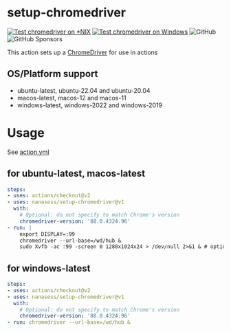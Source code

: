 # setup-chromedriver

[![Test chromedriver on *NIX](https://github.com/nanasess/setup-chromedriver/actions/workflows/test.yml/badge.svg)](https://github.com/nanasess/setup-chromedriver/actions/workflows/test.yml)
[![Test chromedriver on Windows](https://github.com/nanasess/setup-chromedriver/actions/workflows/windows.yml/badge.svg)](https://github.com/nanasess/setup-chromedriver/actions/workflows/windows.yml)
![GitHub](https://img.shields.io/github/license/nanasess/setup-chromedriver)
![GitHub Sponsors](https://img.shields.io/github/sponsors/nanasess)

This action sets up a [ChromeDriver](https://chromedriver.chromium.org/) for use in actions

## OS/Platform support

- ubuntu-latest, ubuntu-22.04 and ubuntu-20.04
- macos-latest, macos-12 and macos-11
- windows-latest, windows-2022 and windows-2019

# Usage

See [action.yml](action.yml)

## for ubuntu-latest, macos-latest

``` yaml
steps:
- uses: actions/checkout@v2
- uses: nanasess/setup-chromedriver@v1
  with:
    # Optional: do not specify to match Chrome's version
    chromedriver-version: '88.0.4324.96'
- run: |
    export DISPLAY=:99
    chromedriver --url-base=/wd/hub &
    sudo Xvfb -ac :99 -screen 0 1280x1024x24 > /dev/null 2>&1 & # optional
 ```

## for windows-latest

``` yaml
steps:
- uses: actions/checkout@v2
- uses: nanasess/setup-chromedriver@v1
  with:
    # Optional: do not specify to match Chrome's version
    chromedriver-version: '88.0.4324.96'
- run: chromedriver --url-base=/wd/hub &
 ```
